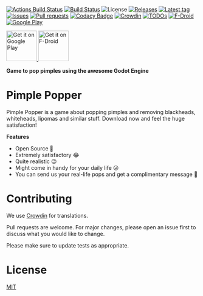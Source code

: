 [![Actions Build Status](https://github.com/Crazy-Marvin/PimplePopper/workflows/ci/badge.svg?branch=master)](https://github.com/Crazy-Marvin/PimplePopper/actions)
[![Build Status](https://travis-ci.org/Crazy-Marvin/PimplePopper.svg?branch=master)](https://travis-ci.org/Crazy-Marvin/PimplePopper)
![License](https://img.shields.io/github/license/Crazy-Marvin/PimplePopper.svg)
[![Releases](https://img.shields.io/github/downloads/Crazy-Marvin/PimplePopper/total.svg?style=flat)](https://github.com/Crazy-Marvin/PimplePopper/releases)
[![Latest tag](https://img.shields.io/github/tag/Crazy-Marvin/PimplePopper.svg?style=flat)](https://github.com/Crazy-Marvin/PimplePopper/tags)
[![Issues](https://img.shields.io/github/issues/Crazy-Marvin/PimplePopper.svg?style=flat)](https://github.com/Crazy-Marvin/PimplePopper/issues)
[![Pull requests](https://img.shields.io/github/issues-pr/Crazy-Marvin/PimplePopper.svg?style=flat)](https://github.com/Crazy-Marvin/PimplePopper/pulls)
[![Codacy Badge](https://app.codacy.com/project/badge/Grade/e73ffe65a10b40b68e118627823dd7d5)](https://www.codacy.com/gh/Crazy-Marvin/PimplePopper?utm_source=github.com&amp;utm_medium=referral&amp;utm_content=Crazy-Marvin/PimplePopper&amp;utm_campaign=Badge_Grade)
[![Crowdin](https://badges.crowdin.net/pimple-popper/localized.svg)](https://crowdin.com/project/pimple-popper)
[![TODOs](https://badgen.net/https/api.tickgit.com/badgen/github.com/Crazy-Marvin/PimplePopper)](https://www.tickgit.com/browse?repo=github.com/Crazy-Marvin/PimplePopper)
[![F-Droid](https://img.shields.io/f-droid/v/rocks.poopjournal.pimplepopper.svg)](https://f-droid.org/app/rocks.poopjournal.pimplepopper)
[![Google Play](https://badgen.net/badge/icon/googleplay?icon=googleplay&label)](https://play.google.com/store/apps/details?id=rocks.poopjournal.pimplepopper)

<p align="left">
<a href="https://play.google.com/store/apps/details?id=rocks.poopjournal.pimplepopper">
    <img alt="Get it on Google Play"
        height="80"
        src="https://play.google.com/intl/en_us/badges/images/generic/en_badge_web_generic.png" />
</a>  
<a href="https://f-droid.org/app/rocks.poopjournal.pimplepopper">
    <img alt="Get it on F-Droid"
        height="80"
        src="https://f-droid.org/badge/get-it-on.png" />
        </a>
        </p>
        
__Game to pop pimples using the awesome Godot Engine__

# Pimple Popper

Pimple Popper is a game about popping pimples and removing blackheads, whiteheads, lipomas and similar stuff. Download now and feel the huge satisfaction!

__Features__

- Open Source 🎉
- Extremely satisfactory 😂
- Quite realistic 😉
- Might come in handy for your daily life 😜
- You can send us your real-life pops and get a complimentary message 🙈

# Contributing

We use [Crowdin](https://crowdin.com/project/pimple-popper) for translations.

Pull requests are welcome. For major changes, please open an issue first to discuss what you would like to change.

Please make sure to update tests as appropriate.

# License

[MIT](https://choosealicense.com/licenses/mit/)


